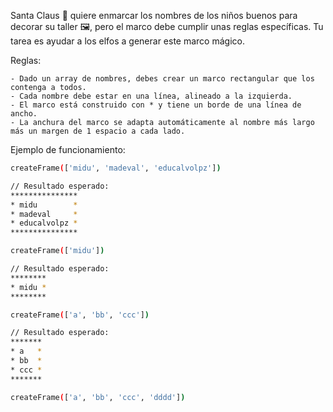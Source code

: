 Santa Claus 🎅 quiere enmarcar los nombres de los niños buenos para decorar su taller 🖼️, pero el marco debe cumplir unas reglas específicas. Tu tarea es ayudar a los elfos a generar este marco mágico.

Reglas:

    - Dado un array de nombres, debes crear un marco rectangular que los contenga a todos.
    - Cada nombre debe estar en una línea, alineado a la izquierda.
    - El marco está construido con * y tiene un borde de una línea de ancho.
    - La anchura del marco se adapta automáticamente al nombre más largo más un margen de 1 espacio a cada lado.

Ejemplo de funcionamiento:
```bash
createFrame(['midu', 'madeval', 'educalvolpz'])

// Resultado esperado:
***************
* midu        *
* madeval     *
* educalvolpz *
***************

createFrame(['midu'])

// Resultado esperado:
********
* midu *
********

createFrame(['a', 'bb', 'ccc'])

// Resultado esperado:
*******
* a   *
* bb  *
* ccc *
*******

createFrame(['a', 'bb', 'ccc', 'dddd'])
```
